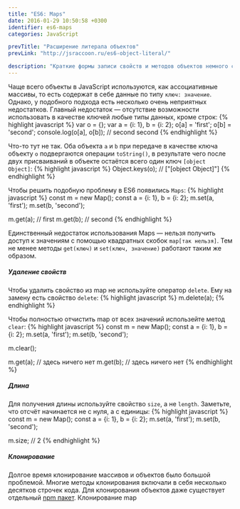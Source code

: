 ```yaml
---
title: "ES6: Maps"
date: 2016-01-29 10:50:58 +0300
identifier: es6-maps
categories: JavaScript

prevTitle: "Расширение литерала объектов"
prevLink: "http://jsraccoon.ru/es6-object-literal/"

description: "Краткие формы записи свойств и методов объектов немного сократят код и сделают его немного более читабельным относительно аналогичного кода в ES5. Тем не менее новые краткие формы записи накладывают некоторые ограчения при работе с рекурсией и передаче методов объекта в качестве callback функции."
---
```


Чаще всего объекты в JavaScript используются, как ассоциативные массивы, то есть содержат в себе данные по типу `ключ: значение`. Однако, у подобного подхода есть несколько очень неприятных недостатков. Главный недостаток — отсутствие возможности использовать в качестве ключей любые типы данных, кроме строк:
{% highlight javascript %}
var o = {};
var a = {i: 1}, 
    b = {i: 2};
o[a] = 'first';
o[b] = 'second';
console.log(o[a], o[b]); // second second
{% endhighlight %}

Что-то тут не так. Оба объекта `a` и `b` при передаче в качестве ключа объекту `o` подвергаются операции `toString()`, в результате чего после двух присваиваний в объекте остаётся всего один ключ `[object Object]`:
{% highlight javascript %}
Object.keys(o); // ["[object Object]"]
{% endhighlight %}

Чтобы решить подобную проблему в ES6 появились `Maps`:
{% highlight javascript %}
const m = new Map();
const a = {i: 1}, 
      b = {i: 2};
m.set(a, 'first');
m.set(b, 'second');

m.get(a); // first
m.get(b); // second
{% endhighlight %}

Единственный недостаток использования Maps — нельзя получить доступ к значениям с помощью квадратных скобок `map[так нельзя]`. Тем не менее методы `get(ключ)` и `set(ключ, значение)` работают таким же образом.

##### Удаление свойств
Чтобы удалить свойство из map не используйте оператор `delete`. Ему на замену есть свойство `delete`:
{% highlight javascript %}
m.delete(a);
{% endhighlight %}

Чтобы полностью отчистить map от всех значений использeйте метод `clear`:
{% highlight javascript %}
const m = new Map();
const a = {i: 1}, 
      b = {i: 2};
m.set(a, 'first');
m.set(b, 'second');

m.clear();

m.get(a); // здесь ничего нет
m.get(b); // здесь ничего нет
{% endhighlight %}

##### Длина 
Для получения длины используйте свойство `size`, а не `length`. Заметьте, что отсчёт начинается не с нуля, а с единицы:
{% highlight javascript %}
const m = new Map();
const a = {i: 1}, 
      b = {i: 2};
m.set(a, 'first');
m.set(b, 'second');

m.size; // 2
{% endhighlight %}

##### Клонирование
Долгое время клонирование массивов и объектов было большой проблемой. Многие методы клонирования включали в себя несколько десятков строчек кода. Для клонирования объектов даже существует отдельный [npm пакет](https://www.npmjs.com/package/clone). Клонирование map 